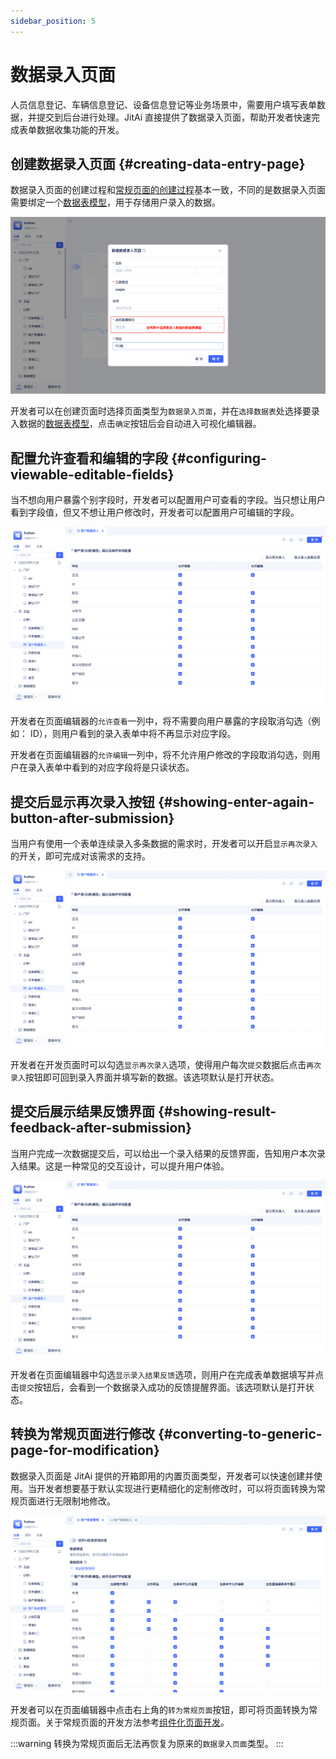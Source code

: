 ```yaml
---
sidebar_position: 5
---
```


# 数据录入页面
人员信息登记、车辆信息登记、设备信息登记等业务场景中，需要用户填写表单数据，并提交到后台进行处理。JitAi 直接提供了数据录入页面，帮助开发者快速完成表单数据收集功能的开发。

## 创建数据录入页面 {#creating-data-entry-page}
数据录入页面的创建过程和[常规页面的创建过程](/docs/devguide/shell-and-page/component-based-page-development#creating-generic-pages)基本一致，不同的是数据录入页面需要绑定一个[数据表模型](/docs/devguide/data-modeling/data-table-model)，用于存储用户录入的数据。

![创建数据录入页面](./imgs/create-data-entry-page.png)

开发者可以在创建页面时选择页面类型为`数据录入页面`，并在`选择数据表`处选择要录入数据的[数据表模型](/docs/devguide/data-modeling/data-table-model)，点击`确定`按钮后会自动进入可视化编辑器。

## 配置允许查看和编辑的字段 {#configuring-viewable-editable-fields}
当不想向用户暴露个别字段时，开发者可以配置用户可查看的字段。当只想让用户看到字段值，但又不想让用户修改时，开发者可以配置用户可编辑的字段。

![配置允许查看和编辑的字段](./imgs/data-entry-configure-viewable-editable-fields.gif)

开发者在页面编辑器的`允许查看`一列中，将不需要向用户暴露的字段取消勾选（例如： ID），则用户看到的录入表单中将不再显示对应字段。

开发者在页面编辑器的`允许编辑`一列中，将不允许用户修改的字段取消勾选，则用户在录入表单中看到的对应字段将是只读状态。

## 提交后显示再次录入按钮 {#showing-enter-again-button-after-submission}
当用户有使用一个表单连续录入多条数据的需求时，开发者可以开启`显示再次录入`的开关，即可完成对该需求的支持。

![数据录入页面再次录入](./imgs/data-entry-page-enter-again.gif)

开发者在开发页面时可以勾选`显示再次录入`选项，使得用户每次`提交`数据后点击`再次录入`按钮即可回到录入界面并填写新的数据。该选项默认是打开状态。

## 提交后展示结果反馈界面 {#showing-result-feedback-after-submission}
当用户完成一次数据提交后，可以给出一个录入结果的反馈界面，告知用户本次录入结果。这是一种常见的交互设计，可以提升用户体验。

![数据录入页面结果反馈](./imgs/data-entry-page-result-feedback.gif)

开发者在页面编辑器中勾选`显示录入结果反馈`选项，则用户在完成表单数据填写并点击`提交`按钮后，会看到一个数据录入成功的反馈提醒界面。该选项默认是打开状态。

## 转换为常规页面进行修改 {#converting-to-generic-page-for-modification}
数据录入页面是 JitAi 提供的开箱即用的内置页面类型，开发者可以快速创建并使用。当开发者想要基于默认实现进行更精细化的定制修改时，可以将页面转换为常规页面进行无限制地修改。

![转换为常规页面](./imgs/convert-to-generic-page.gif)

开发者可以在页面编辑器中点击右上角的`转为常规页面`按钮，即可将页面转换为常规页面。关于常规页面的开发方法参考[组件化页面开发](/docs/devguide/shell-and-page/component-based-page-development)。

:::warning
转换为常规页面后无法再恢复为原来的`数据录入页面`类型。
:::
